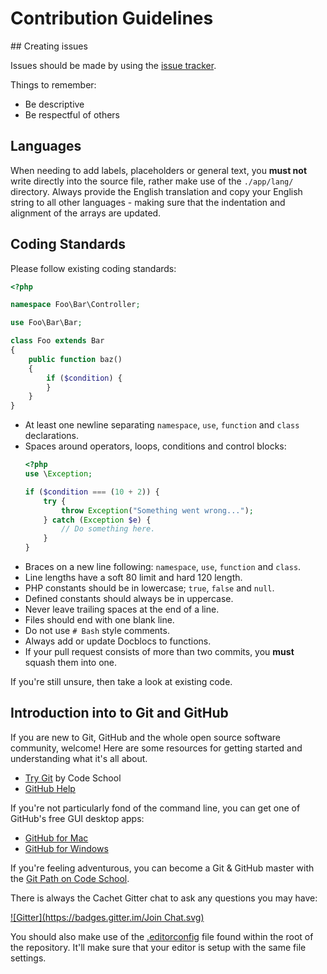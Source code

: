 # Contribution Guidelines

## Creating issues

Issues should be made by using the [issue tracker](https://github.com/cachethq/Cachet/issues).

Things to remember:

- Be descriptive
- Be respectful of others

## Languages

When needing to add labels, placeholders or general text, you **must not** write directly into the source file, rather make use of the `./app/lang/` directory. Always provide the English translation and copy your English string to all other languages - making sure that the indentation and alignment of the arrays are updated.

## Coding Standards

Please follow existing coding standards:

```php
<?php

namespace Foo\Bar\Controller;

use Foo\Bar\Bar;

class Foo extends Bar
{
    public function baz()
    {
        if ($condition) {
        }
    }
}

```

- At least one newline separating `namespace`, `use`, `function` and `class` declarations.
- Spaces around operators, loops, conditions and control blocks:
    ```php
    <?php
    use \Exception;

    if ($condition === (10 + 2)) {
        try {
            throw Exception("Something went wrong...");
        } catch (Exception $e) {
            // Do something here.
        }
    }
    ```
- Braces on a new line following: `namespace`, `use`, `function` and `class`.
- Line lengths have a soft 80 limit and hard 120 length.
- PHP constants should be in lowercase; `true`, `false` and `null`.
- Defined constants should always be in uppercase.
- Never leave trailing spaces at the end of a line.
- Files should end with one blank line.
- Do not use `# Bash` style comments.
- Always add or update Docblocs to functions.
- If your pull request consists of more than two commits, you **must** squash them into one.

If you're still unsure, then take a look at existing code.

## Introduction into to Git and GitHub

If you are new to Git, GitHub and the whole open source software community, welcome! Here are some resources for getting started and understanding what it's all about.

- [Try Git](https://try.github.io/levels/1/challenges/1) by Code School
- [GitHub Help](https://help.github.com)

If you're not particularly fond of the command line, you can get one of GitHub's free GUI desktop apps:

- [GitHub for Mac](https://github.com/blog/1510-installing-git-from-github-for-mac)
- [GitHub for Windows](https://github.com/blog/1127-github-for-windows)

If you're feeling adventurous, you can become a Git & GitHub master with the [Git Path on Code School](https://www.codeschool.com/paths/git).

There is always the Cachet Gitter chat to ask any questions you may have:

[![Gitter](https://badges.gitter.im/Join Chat.svg)](https://gitter.im/cachethq/Cachet?utm_source=badge&utm_medium=badge&utm_campaign=pr-badge)

You should also make use of the [.editorconfig](/.editorconfig) file found within the root of the repository. It'll make sure that your editor is setup with the same file settings.
